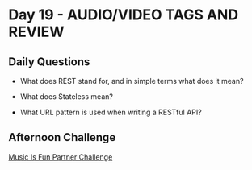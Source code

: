 # Day 19 - AUDIO/VIDEO TAGS AND REVIEW

## Daily Questions

- What does REST stand for, and in simple terms what does it mean?

- What does Stateless mean?

- What URL pattern is used when writing a RESTful API?

## Afternoon Challenge
[Music Is Fun Partner Challenge](https://github.com/Jo-nathanWright/Music-Is-Fun)